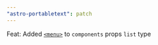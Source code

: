 ```yaml
---
"astro-portabletext": patch
---
```


Feat: Added [`<menu>`](https://developer.mozilla.org/en-US/docs/Web/HTML/Element/menu) to `components` props `list` type